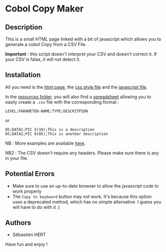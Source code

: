 # **Cobol Copy Maker**

## **Description**

This is a small HTML page linked with a bit of javascript which allows you to generate a cobol Copy from a CSV File.

**Important** : this script doesn't interpret your CSV and doesn't correct it. If your CSV is false, it will not detect it.

## **Installation**

All you need is the [html page](CopyMaker.html), the [css style file](./src/CopyMaker.css) and the [javascript file](./src/main.js).

In the [resources folder](./ressources/), you will also find a [spreadsheet](resources/Copy.ods) allowing you to easily create a `.csv` file with the corresponding format :
```CSV
LEVEL;PARAMETER-NAME;TYPE;DESCRITPION
```
or
```CSV
05;DATA1;PIC X(10);This is a description
05;DATA2;PIC 9(05);This is another description
```

NB : More examples are available [here](resources/testCopy1.csv).

NB2 : The CSV doesn't require any headers. Please make sure there is any in your file.

## **Potential Errors**

- Make sure to use an up-to-date browser to allow the javascript code to work properly
- The `Copy to keyboard` button may not work. It's because this option uses a deprecated method, which has no simple alternative. I guess you will have to do with it :)

## **Authors**

* Sébastien HERT


Have fun and enjoy !